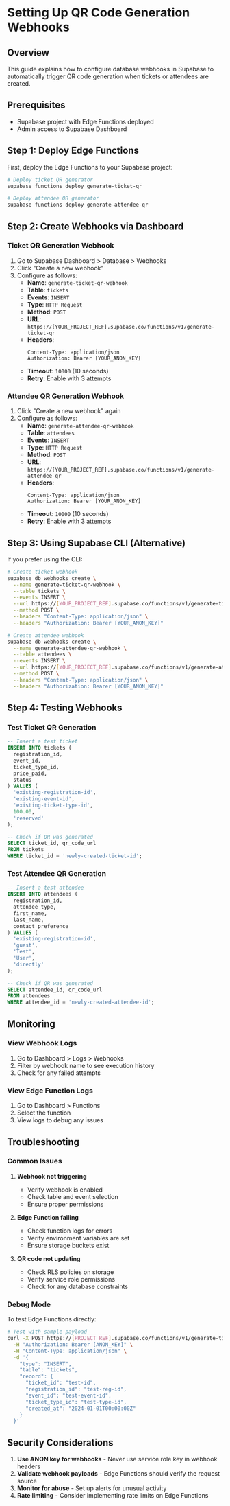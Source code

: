 # Setting Up QR Code Generation Webhooks

## Overview
This guide explains how to configure database webhooks in Supabase to automatically trigger QR code generation when tickets or attendees are created.

## Prerequisites
- Supabase project with Edge Functions deployed
- Admin access to Supabase Dashboard

## Step 1: Deploy Edge Functions

First, deploy the Edge Functions to your Supabase project:

```bash
# Deploy ticket QR generator
supabase functions deploy generate-ticket-qr

# Deploy attendee QR generator  
supabase functions deploy generate-attendee-qr
```

## Step 2: Create Webhooks via Dashboard

### Ticket QR Generation Webhook

1. Go to Supabase Dashboard > Database > Webhooks
2. Click "Create a new webhook"
3. Configure as follows:
   - **Name**: `generate-ticket-qr-webhook`
   - **Table**: `tickets`
   - **Events**: `INSERT`
   - **Type**: `HTTP Request`
   - **Method**: `POST`
   - **URL**: `https://[YOUR_PROJECT_REF].supabase.co/functions/v1/generate-ticket-qr`
   - **Headers**:
     ```
     Content-Type: application/json
     Authorization: Bearer [YOUR_ANON_KEY]
     ```
   - **Timeout**: `10000` (10 seconds)
   - **Retry**: Enable with 3 attempts

### Attendee QR Generation Webhook

1. Click "Create a new webhook" again
2. Configure as follows:
   - **Name**: `generate-attendee-qr-webhook`
   - **Table**: `attendees`
   - **Events**: `INSERT`
   - **Type**: `HTTP Request`
   - **Method**: `POST`
   - **URL**: `https://[YOUR_PROJECT_REF].supabase.co/functions/v1/generate-attendee-qr`
   - **Headers**:
     ```
     Content-Type: application/json
     Authorization: Bearer [YOUR_ANON_KEY]
     ```
   - **Timeout**: `10000` (10 seconds)
   - **Retry**: Enable with 3 attempts

## Step 3: Using Supabase CLI (Alternative)

If you prefer using the CLI:

```bash
# Create ticket webhook
supabase db webhooks create \
  --name generate-ticket-qr-webhook \
  --table tickets \
  --events INSERT \
  --url https://[YOUR_PROJECT_REF].supabase.co/functions/v1/generate-ticket-qr \
  --method POST \
  --headers "Content-Type: application/json" \
  --headers "Authorization: Bearer [YOUR_ANON_KEY]"

# Create attendee webhook
supabase db webhooks create \
  --name generate-attendee-qr-webhook \
  --table attendees \
  --events INSERT \
  --url https://[YOUR_PROJECT_REF].supabase.co/functions/v1/generate-attendee-qr \
  --method POST \
  --headers "Content-Type: application/json" \
  --headers "Authorization: Bearer [YOUR_ANON_KEY]"
```

## Step 4: Testing Webhooks

### Test Ticket QR Generation
```sql
-- Insert a test ticket
INSERT INTO tickets (
  registration_id,
  event_id,
  ticket_type_id,
  price_paid,
  status
) VALUES (
  'existing-registration-id',
  'existing-event-id',
  'existing-ticket-type-id',
  100.00,
  'reserved'
);

-- Check if QR was generated
SELECT ticket_id, qr_code_url 
FROM tickets 
WHERE ticket_id = 'newly-created-ticket-id';
```

### Test Attendee QR Generation
```sql
-- Insert a test attendee
INSERT INTO attendees (
  registration_id,
  attendee_type,
  first_name,
  last_name,
  contact_preference
) VALUES (
  'existing-registration-id',
  'guest',
  'Test',
  'User',
  'directly'
);

-- Check if QR was generated
SELECT attendee_id, qr_code_url 
FROM attendees 
WHERE attendee_id = 'newly-created-attendee-id';
```

## Monitoring

### View Webhook Logs
1. Go to Dashboard > Logs > Webhooks
2. Filter by webhook name to see execution history
3. Check for any failed attempts

### View Edge Function Logs
1. Go to Dashboard > Functions
2. Select the function
3. View logs to debug any issues

## Troubleshooting

### Common Issues

1. **Webhook not triggering**
   - Verify webhook is enabled
   - Check table and event selection
   - Ensure proper permissions

2. **Edge Function failing**
   - Check function logs for errors
   - Verify environment variables are set
   - Ensure storage buckets exist

3. **QR code not updating**
   - Check RLS policies on storage
   - Verify service role permissions
   - Check for any database constraints

### Debug Mode

To test Edge Functions directly:

```bash
# Test with sample payload
curl -X POST https://[PROJECT_REF].supabase.co/functions/v1/generate-ticket-qr \
  -H "Authorization: Bearer [ANON_KEY]" \
  -H "Content-Type: application/json" \
  -d '{
    "type": "INSERT",
    "table": "tickets",
    "record": {
      "ticket_id": "test-id",
      "registration_id": "test-reg-id",
      "event_id": "test-event-id",
      "ticket_type_id": "test-type-id",
      "created_at": "2024-01-01T00:00:00Z"
    }
  }'
```

## Security Considerations

1. **Use ANON key for webhooks** - Never use service role key in webhook headers
2. **Validate webhook payloads** - Edge Functions should verify the request source
3. **Monitor for abuse** - Set up alerts for unusual activity
4. **Rate limiting** - Consider implementing rate limits on Edge Functions